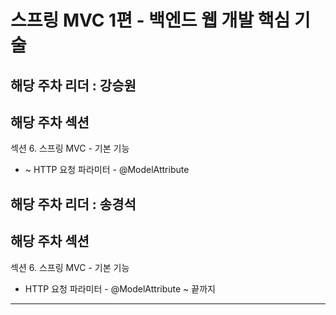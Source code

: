 # 스프링 MVC 1편 - 백엔드 웹 개발 핵심 기술
## 해당 주차 리더 : 강승원
## 해당 주차 섹션
섹션 6. 스프링 MVC - 기본 기능
- ~ HTTP 요청 파라미터 - @ModelAttribute

## 해당 주차 리더 : 송경석
## 해당 주차 섹션
섹션 6. 스프링 MVC - 기본 기능
- HTTP 요청 파라미터 - @ModelAttribute ~ 끝까지


---
